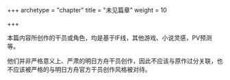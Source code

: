 +++
archetype = "chapter"
title = "未见篇章"
weight = 10

+++

本篇内容所创作的干员或角色，均是基于IF线，其他游戏、小说灵感，PV预测等。

他们并非严格意义上、严肃的明日方舟干员创作，因此不应该与原作过分关联，也不应该被严格的与明日方舟官方干员创作风格被对待。
